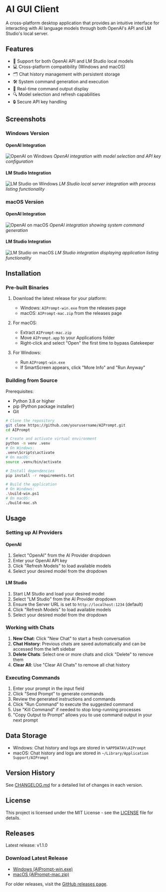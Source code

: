 # AI GUI Client

A cross-platform desktop application that provides an intuitive interface for interacting with AI language models through both OpenAI's API and LM Studio's local server.

## Features

- 🔄 Support for both OpenAI API and LM Studio local models
- 💻 Cross-platform compatibility (Windows and macOS)
- 🗂️ Chat history management with persistent storage
- 🛠️ System command generation and execution
- 📝 Real-time command output display
- 🔍 Model selection and refresh capabilities
- 🔒 Secure API key handling

## Screenshots

### Windows Version

#### OpenAI Integration
![OpenAI on Windows](docs/images/windows-openai.png)
*OpenAI integration with model selection and API key configuration*

#### LM Studio Integration
![LM Studio on Windows](docs/images/windows-lmstudio.png)
*LM Studio local server integration with process listing functionality*

### macOS Version

#### OpenAI Integration
![OpenAI on macOS](docs/images/mac-openai.png)
*OpenAI integration showing system command generation*

#### LM Studio Integration
![LM Studio on macOS](docs/images/mac-lmstudio.png)
*LM Studio integration displaying application listing functionality*

## Installation

### Pre-built Binaries

1. Download the latest release for your platform:
   - Windows: `AIPrompt-win.exe` from the releases page
   - macOS: `AIPrompt-mac.zip` from the releases page

2. For macOS:
   - Extract `AIPrompt-mac.zip`
   - Move `AIPrompt.app` to your Applications folder
   - Right-click and select "Open" the first time to bypass Gatekeeper

3. For Windows:
   - Run `AIPrompt-win.exe`
   - If SmartScreen appears, click "More Info" and "Run Anyway"

### Building from Source

Prerequisites:
- Python 3.8 or higher
- pip (Python package installer)
- Git

```bash
# Clone the repository
git clone https://github.com/yourusername/AIPrompt.git
cd AIPrompt

# Create and activate virtual environment
python -m venv .venv
# On Windows:
.venv\Scripts\activate
# On macOS:
source .venv/bin/activate

# Install dependencies
pip install -r requirements.txt

# Build the application
# On Windows:
.\build-win.ps1
# On macOS:
./build-mac.sh
```

## Usage

### Setting up AI Providers

#### OpenAI
1. Select "OpenAI" from the AI Provider dropdown
2. Enter your OpenAI API key
3. Click "Refresh Models" to load available models
4. Select your desired model from the dropdown

#### LM Studio
1. Start LM Studio and load your desired model
2. Select "LM Studio" from the AI Provider dropdown
3. Ensure the Server URL is set to `http://localhost:1234` (default)
4. Click "Refresh Models" to load available models
5. Select your desired model from the dropdown

### Working with Chats

1. **New Chat**: Click "New Chat" to start a fresh conversation
2. **Chat History**: Previous chats are saved automatically and can be accessed from the left sidebar
3. **Delete Chats**: Select one or more chats and click "Delete" to remove them
4. **Clear All**: Use "Clear All Chats" to remove all chat history

### Executing Commands

1. Enter your prompt in the input field
2. Click "Send Prompt" to generate commands
3. Review the generated instructions and commands
4. Click "Run Command" to execute the suggested command
5. Use "Kill Command" if needed to stop long-running processes
6. "Copy Output to Prompt" allows you to use command output in your next prompt

## Data Storage

- Windows: Chat history and logs are stored in `%APPDATA%\AIPrompt`
- macOS: Chat history and logs are stored in `~/Library/Application Support/AIPrompt`

## Version History

See [CHANGELOG.md](CHANGELOG.md) for a detailed list of changes in each version.

## License

This project is licensed under the MIT License - see the [LICENSE](LICENSE) file for details. 
## Releases

Latest release: v1.1.0

### Download Latest Release
- [Windows (AIPrompt-win.exe)](https://github.com/CWade3051/AIPrompt/releases/latest/download/AIPrompt-win.exe)
- [macOS (AIPrompt-mac.zip)](https://github.com/CWade3051/AIPrompt/releases/latest/download/AIPrompt-mac.zip)

For older releases, visit the [GitHub releases page](https://github.com/CWade3051/AIPrompt/releases).